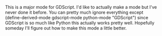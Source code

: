 This is a major mode for GDScript.
I'd like to actually make a mode but I've never done it before. You can pretty much ignore everything except 
(define-derived-mode gdscript-mode python-mode "GDScript")
since GDScript is so much like Python this actually works pretty well. Hopefully someday I'll figure out how to 
make this mode a little better.
